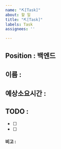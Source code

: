 ```yaml
---
name: "⛏[Task]"
about: 할 일
title: "⛏[Task]"
labels: Task
assignees: ''

---
```


## Position : 백엔드

## 이름 : 

## 예상소요시간 : 

## TODO : 
- [ ]
- [ ]

#### 비고 :
